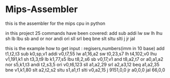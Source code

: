 # Mips-Assembler
this is the assembler for the mips cpu in python

in this project 25 commands have been covered:
add sub addi lw sw lh lhu sh lb lbu sb and or nor andi ori sll srl beq 
bne slt sltu slti j jr jal 

this is the example how to get input :         regisers,numbers(imm in 10 base)
add t1,t2,t3
sub k0,sp,v1
addi v0,t7,55
lw a1,16,a2
sw t0,23,s7
lh t4,102,v0
lhu v1,191,k1
sh t3,3,t9
lb k1,77,s5
lbu t8,2,s6
sb v0,17,v1
and t8,a2,t7
or a0,a1,a2
nor s5,k1,t3
andi t2,s3,5
ori v0,t6,123
sll a1,a2,29
srl a2,a3,12
beq a1,a2,35
bne v1,k1,80
slt a2,t2,s2
sltu s1,a1,t1
slti v0,a2,15
j 9151,0,0
jr a0,0,0
jal 66,0,0


